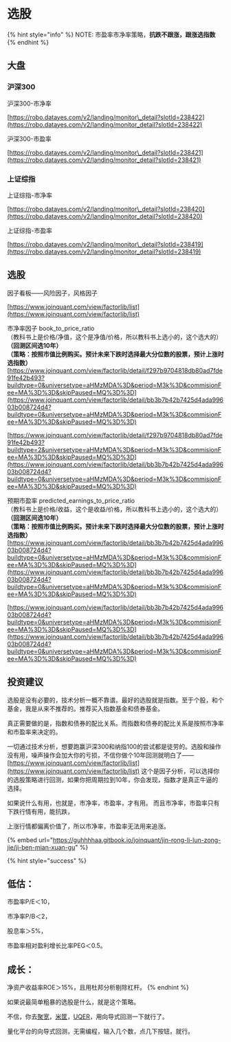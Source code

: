 # 选股

{% hint style="info" %}
NOTE: 市盈率市净率策略，**抗跌不跟涨，跟涨选指数**
{% endhint %}

## 大盘

### 沪深300

沪深300-市净率

[https://robo.datayes.com/v2/landing/monitor\_detail?slotId=238422](https://robo.datayes.com/v2/landing/monitor_detail?slotId=238422)

沪深300-市盈率

[https://robo.datayes.com/v2/landing/monitor\_detail?slotId=238421](https://robo.datayes.com/v2/landing/monitor_detail?slotId=238421)

### 上证综指

上证综指-市净率

[https://robo.datayes.com/v2/landing/monitor\_detail?slotId=238420](https://robo.datayes.com/v2/landing/monitor_detail?slotId=238420)

上证综指-市盈率

[https://robo.datayes.com/v2/landing/monitor\_detail?slotId=238419](https://robo.datayes.com/v2/landing/monitor_detail?slotId=238419)

## 选股

因子看板——风险因子，风格因子

[https://www.joinquant.com/view/factorlib/list](https://www.joinquant.com/view/factorlib/list)

市净率因子 book\_to\_price\_ratio  
（教科书上是价格/净值，这个是净值/价格，所以教科书上选小的，这个选大的）  
**（回测区间选10年）  
（策略：按照市值比例购买。预计未来下跌时选择最大分位数的股票，预计上涨时选指数）**  
[https://www.joinquant.com/view/factorlib/detail/f297b9704818db80ad7fde91fe42b493?buildtype=0&universetype=aHMzMDA%3D&period=M3k%3D&commisionFee=MA%3D%3D&skipPaused=MQ%3D%3D](https://www.joinquant.com/view/factorlib/detail/bb3b7b42b7425d4ada99603b008724d4?buildtype=0&universetype=aHMzMDA%3D&period=M3k%3D&commisionFee=MA%3D%3D&skipPaused=MQ%3D%3D)

[https://www.joinquant.com/view/factorlib/detail/f297b9704818db80ad7fde91fe42b493?buildtype=2&universetype=aHMzMDA%3D&period=M3k%3D&commisionFee=MA%3D%3D&skipPaused=MQ%3D%3D](https://www.joinquant.com/view/factorlib/detail/bb3b7b42b7425d4ada99603b008724d4?buildtype=0&universetype=aHMzMDA%3D&period=M3k%3D&commisionFee=MA%3D%3D&skipPaused=MQ%3D%3D)

预期市盈率 predicted\_earnings\_to\_price\_ratio  
（教科书上是价格/收益，这个是收益/价格，所以教科书上选小的，这个选大的）  
**（回测区间选10年）  
（策略：按照市值比例购买。预计未来下跌时选择最大分位数的股票，预计上涨时选指数）**  
[https://www.joinquant.com/view/factorlib/detail/bb3b7b42b7425d4ada99603b008724d4?buildtype=0&universetype=aHMzMDA%3D&period=M3k%3D&commisionFee=MA%3D%3D&skipPaused=MQ%3D%3D](https://www.joinquant.com/view/factorlib/detail/bb3b7b42b7425d4ada99603b008724d4?buildtype=0&universetype=aHMzMDA%3D&period=M3k%3D&commisionFee=MA%3D%3D&skipPaused=MQ%3D%3D)

[https://www.joinquant.com/view/factorlib/detail/bb3b7b42b7425d4ada99603b008724d4?buildtype=0&universetype=aHMzMDA%3D&period=M3k%3D&commisionFee=MA%3D%3D&skipPaused=MQ%3D%3D](https://www.joinquant.com/view/factorlib/detail/bb3b7b42b7425d4ada99603b008724d4?buildtype=0&universetype=aHMzMDA%3D&period=M3k%3D&commisionFee=MA%3D%3D&skipPaused=MQ%3D%3D)

## 投资建议

选股是没有必要的，技术分析一概不靠谱。最好的选股就是指数。至于个股，和个基金，我是从来不推荐的。推荐买入指数基金和债券基金。

真正需要做的是，指数和债券的配比关系。而指数和债券的配比关系是按照市净率和市盈率来决定的。

一切通过技术分析，想要跑赢沪深300和纳指100的尝试都是徒劳的。选股和操作没有用，噪声操作会加大你的亏损，不信你做个10年回测就明白了——[https://www.joinquant.com/view/factorlib/list](https://www.joinquant.com/view/factorlib/list) 这个是因子分析，可以选择你的选股策略进行回测，如果你把周期拉到10年，你会发现，指数才是真正牛逼的选择。 

如果说什么有用，也就是，市净率，市盈率，才有用。 而且市净率，市盈率只有下跌行情有用，能抗跌，

上涨行情都偏离价值了，所以市净率，市盈率无法用来追涨。

{% embed url="https://guhhhhaa.gitbook.io/joinquant/jin-rong-li-lun-zong-jie/ji-ben-mian-xuan-gu" %}

{% hint style="success" %}
## 低估：

市盈率P/E＜10，

市净率P/B＜2，

股息率＞5%，

市盈率相对盈利增长比率PEG＜0.5。 

## 成长：

净资产收益率ROE＞15%，且用杜邦分析剔除杠杆。
{% endhint %}

如果说最简单粗暴的选股是什么，就是这个策略。 

不信，你去[聚宽](https://www.joinquant.com/)，[米筐](https://www.ricequant.com/)，[UQER](https://uqer.datayes.com/)，用向导式回测一下就行了。 

量化平台的向导式回测，无需编程，输入几个数，点几下按钮，就行。

